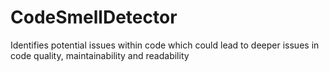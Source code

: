# CodeSmellDetector
Identifies potential issues within code which could lead to deeper issues in code quality, maintainability and readability
